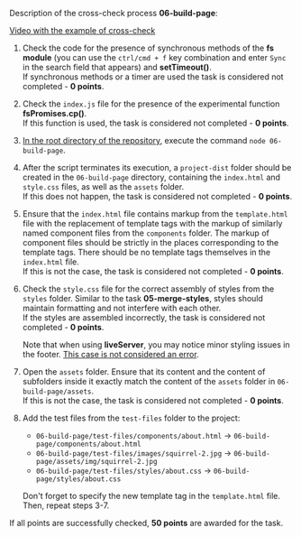 Description of the cross-check process **06-build-page**:

[Video with the example of cross-check](https://www.youtube.com/watch?v=bdWQyl6nXFA)

1. Check the code for the presence of synchronous methods of the **fs module** (you can use the `ctrl/cmd + f` key combination and enter `Sync` in the search field that appears) and **setTimeout()**.  
   If synchronous methods or a timer are used the task is considered not completed - **0 points**.

2. Check the `index.js` file for the presence of the experimental function **fsPromises.cp()**.  
   If this function is used, the task is considered not completed - **0 points**.

3. <u>In the root directory of the repository</u>, execute the command `node 06-build-page`.

4. After the script terminates its execution, a `project-dist` folder should be created in the `06-build-page` directory, containing the `index.html` and `style.css` files, as well as the `assets` folder.  
   If this does not happen, the task is considered not completed - **0 points**.

5. Ensure that the `index.html` file contains markup from the `template.html` file with the replacement of template tags with the markup of similarly named component files from the `components` folder. The markup of component files should be strictly in the places corresponding to the template tags. There should be no template tags themselves in the `index.html` file.  
   If this is not the case, the task is considered not completed - **0 points**.

6. Check the `style.css` file for the correct assembly of styles from the `styles` folder. Similar to the task **05-merge-styles**, styles should maintain formatting and not interfere with each other.  
   If the styles are assembled incorrectly, the task is considered not completed - **0 points**.

   Note that when using **liveServer**, you may notice minor styling issues in the footer. <u>This case is not considered an error</u>.

7. Open the `assets` folder. Ensure that its content and the content of subfolders inside it exactly match the content of the `assets` folder in `06-build-page/assets`.  
   If this is not the case, the task is considered not completed - **0 points**.

8. Add the test files from the `test-files` folder to the project:

   - `06-build-page/test-files/components/about.html` -> `06-build-page/components/about.html`
   - `06-build-page/test-files/images/squirrel-2.jpg` -> `06-build-page/assets/img/squirrel-2.jpg`
   - `06-build-page/test-files/styles/about.css` -> `06-build-page/styles/about.css`

   Don't forget to specify the new template tag in the `template.html` file. Then, repeat steps 3-7.

If all points are successfully checked, **50 points** are awarded for the task.
